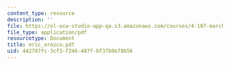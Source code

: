 ```yaml
---
content_type: resource
description: ''
file: https://ol-ocw-studio-app-qa.s3.amazonaws.com/courses/4-107-march-portfolio-seminar-fall-2003/442787fc3cf3f246407fbf37b0e78b56_eric_orozco.pdf
file_type: application/pdf
resourcetype: Document
title: eric_orozco.pdf
uid: 442787fc-3cf3-f246-407f-bf37b0e78b56
---
```

